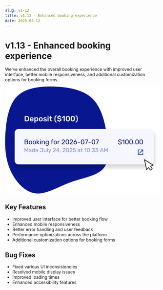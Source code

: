 ```yaml
---
slug: v1-13
title: v1.13 - Enhanced booking experience
date: 2025-08-12
---
```


# v1.13 - Enhanced booking experience

We've enhanced the overall booking experience with improved user interface, better mobile responsiveness, and additional customization options for booking forms.

![Enhanced booking experience](./images/v1-13-deposits-link-payment-provider.png)

## Key Features

- Improved user interface for better booking flow
- Enhanced mobile responsiveness
- Better error handling and user feedback
- Performance optimizations across the platform
- Additional customization options for booking forms

## Bug Fixes

- Fixed various UI inconsistencies
- Resolved mobile display issues
- Improved loading times
- Enhanced accessibility features
